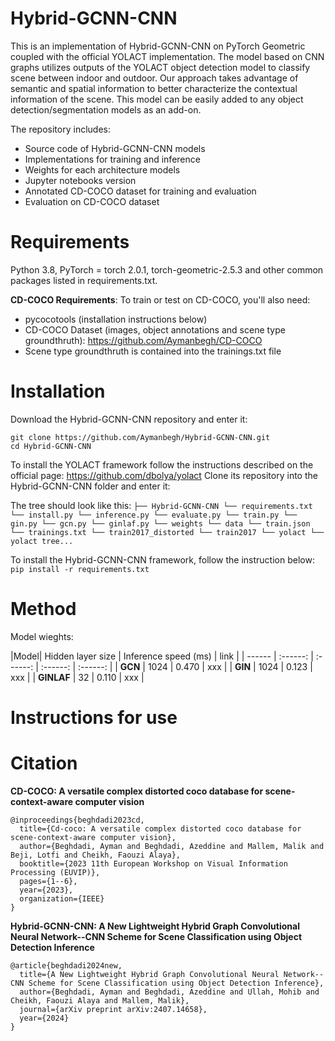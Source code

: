 # Hybrid-GCNN-CNN
This is an implementation of Hybrid-GCNN-CNN on PyTorch Geometric coupled with the official YOLACT implementation. The model based on CNN graphs utilizes outputs of the YOLACT object detection model to classify scene between indoor and outdoor. Our approach takes advantage of semantic and spatial information to better characterize the contextual information of the scene. This model can be easily added to any object detection/segmentation models as an add-on.

The repository includes:
-  Source code of Hybrid-GCNN-CNN models
-  Implementations for training and inference
-  Weights for each architecture models
-  Jupyter notebooks version
-  Annotated CD-COCO dataset for training and evaluation
-  Evaluation on CD-COCO dataset

# Requirements

Python 3.8, PyTorch = torch 2.0.1, torch-geometric-2.5.3 and other common packages listed in requirements.txt.

**CD-COCO Requirements**:
To train or test on CD-COCO, you'll also need:
- pycocotools (installation instructions below)
- CD-COCO Dataset (images, object annotations and scene type groundthruth): https://github.com/Aymanbegh/CD-COCO
- Scene type groundthruth is contained into the trainings.txt file


# Installation
Download the Hybrid-GCNN-CNN repository and enter it:

```
git clone https://github.com/Aymanbegh/Hybrid-GCNN-CNN.git
cd Hybrid-GCNN-CNN
```

To install the YOLACT framework follow the instructions described on the official page: https://github.com/dbolya/yolact
Clone its repository into the Hybrid-GCNN-CNN folder and enter it:

The tree should look like this:
      ```
      ├── Hybrid-GCNN-CNN
          └── requirements.txt
          └── install.py
          └── inference.py
          └── evaluate.py
          └── train.py
          └── gin.py
          └── gcn.py
          └── ginlaf.py
          └── weights
          └── data
                └── train.json
                └── trainings.txt
                └── train2017_distorted
                └── train2017
          └── yolact
            └── yolact tree...              
         ```  

To install the Hybrid-GCNN-CNN framework, follow the instruction below:
      ```
pip install -r requirements.txt
      ```


# Method


Model wieghts:

|Model| Hidden layer size  | Inference speed (ms) | link | 
| ------ | :------: | :------: | :------: | :------: |
| **GCN** | 1024 | 0.470 | xxx |
| **GIN** | 1024 | 0.123 | xxx |
| **GINLAF** | 32 | 0.110 | xxx |


# Instructions for use

# Citation
**CD-COCO: A versatile complex distorted coco database for scene-context-aware computer vision**
```
@inproceedings{beghdadi2023cd,
  title={Cd-coco: A versatile complex distorted coco database for scene-context-aware computer vision},
  author={Beghdadi, Ayman and Beghdadi, Azeddine and Mallem, Malik and Beji, Lotfi and Cheikh, Faouzi Alaya},
  booktitle={2023 11th European Workshop on Visual Information Processing (EUVIP)},
  pages={1--6},
  year={2023},
  organization={IEEE}
}
```

**Hybrid-GCNN-CNN: A New Lightweight Hybrid Graph Convolutional Neural Network--CNN Scheme for Scene Classification using Object Detection Inference**

```
@article{beghdadi2024new,
  title={A New Lightweight Hybrid Graph Convolutional Neural Network--CNN Scheme for Scene Classification using Object Detection Inference},
  author={Beghdadi, Ayman and Beghdadi, Azeddine and Ullah, Mohib and Cheikh, Faouzi Alaya and Mallem, Malik},
  journal={arXiv preprint arXiv:2407.14658},
  year={2024}
}
```
